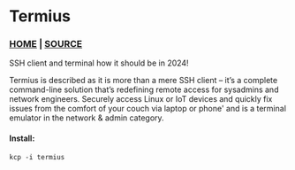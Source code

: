# Termius

### [HOME](https://termius.com/) | [SOURCE](https://www.termius.com/download/linux)

SSH client and terminal how it should be in 2024!

Termius is described as it is more than a mere SSH client – it’s a complete command-line solution that’s redefining remote access for sysadmins and network engineers. Securely access Linux or IoT devices and quickly fix issues from the comfort of your couch via laptop or phone' and is a terminal emulator in the network & admin category.

#### Install:

```
kcp -i termius
```
